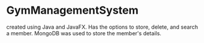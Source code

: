 # GymManagementSystem
created using Java and JavaFX. Has the options to store, delete, and search a member. MongoDB was used to store the member's details.
